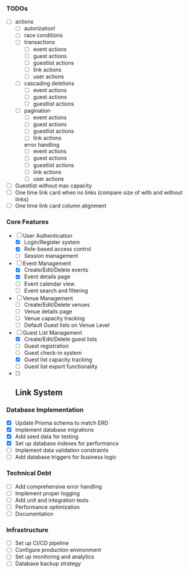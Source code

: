 ### TODOs

- [ ]  actions
    - [ ] autorization!
    - [ ] race conditions
    - [ ] transactions
        - [ ] event actions
        - [ ] guest actions 
        - [ ] guestlist actions
        - [ ] link actions
        - [ ] user actions

    - [ ] cascading deletions
        - [ ] event actions
        - [ ] guest actions
        - [ ] guestlist actions

    - [ ] pagination
        - [ ] event actions
        - [ ] guest actions 
        - [ ] guestlist actions
        - [ ] link actions

        error handling
        - [ ] event actions
        - [ ] guest actions 
        - [ ] guestlist actions
        - [ ] link actions
        - [ ] user actions

- [ ] Guestlist without max capacity
- [ ] One time link card when no links (compare size of with and without links)
- [ ] One time link card column alignment

### Core Features
- [ ] User Authentication
  - [x] Login/Register system
  - [x] Role-based access control
  - [ ] Session management

- [ ] Event Management
  - [x] Create/Edit/Delete events
  - [x] Event details page
  - [ ] Event calendar view
  - [ ] Event search and filtering

- [ ] Venue Management
  - [ ] Create/Edit/Delete venues
  - [ ] Venue details page
  - [ ] Venue capacity tracking
  - [ ] Default Guest lists on Venue Level

- [ ] Guest List Management
  - [x] Create/Edit/Delete guest lists
  - [ ] Guest registration
  - [ ] Guest check-in system
  - [x] Guest list capacity tracking
  - [ ] Guest list export functionality

- [ ] Link System
    -

### Database Implementation
- [x] Update Prisma schema to match ERD
- [x] Implement database migrations
- [x] Add seed data for testing
- [x] Set up database indexes for performance
- [ ] Implement data validation constraints
- [ ] Add database triggers for business logic

### Technical Debt
- [ ] Add comprehensive error handling
- [ ] Implement proper logging
- [ ] Add unit and integration tests
- [ ] Performance optimization
- [ ] Documentation

### Infrastructure
- [ ] Set up CI/CD pipeline
- [ ] Configure production environment
- [ ] Set up monitoring and analytics
- [ ] Database backup strategy
